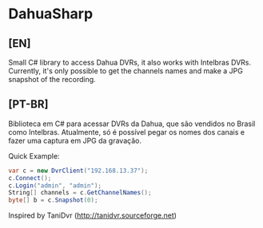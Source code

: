 # DahuaSharp
## [EN]
Small C# library to access Dahua DVRs, it also works with Intelbras DVRs.
Currently, it's only possible to get the channels names and make a JPG snapshot of the recording.

## [PT-BR]
Biblioteca em C# para acessar DVRs da Dahua, que são vendidos no Brasil como Intelbras.
Atualmente, só é possível pegar os nomes dos canais e fazer uma captura em JPG da gravação.

Quick Example:
```csharp
var c = new DvrClient("192.168.13.37");
c.Connect();
c.Login("admin", "admin");
String[] channels = c.GetChannelNames();
byte[] b = c.Snapshot(0);
```


Inspired by TaniDvr (http://tanidvr.sourceforge.net)
